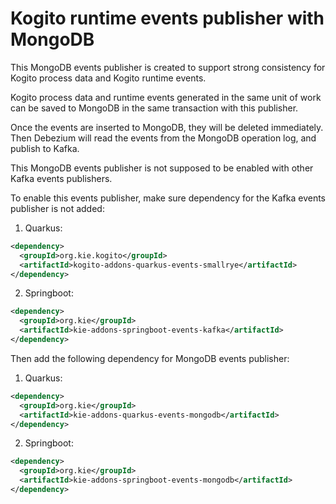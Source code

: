 <!--
  Licensed to the Apache Software Foundation (ASF) under one
  or more contributor license agreements.  See the NOTICE file
  distributed with this work for additional information
  regarding copyright ownership.  The ASF licenses this file
  to you under the Apache License, Version 2.0 (the
  "License"); you may not use this file except in compliance
  with the License.  You may obtain a copy of the License at

    http://www.apache.org/licenses/LICENSE-2.0

  Unless required by applicable law or agreed to in writing,
  software distributed under the License is distributed on an
  "AS IS" BASIS, WITHOUT WARRANTIES OR CONDITIONS OF ANY
  KIND, either express or implied.  See the License for the
  specific language governing permissions and limitations
  under the License.
  -->

# Kogito runtime events publisher with MongoDB

This MongoDB events publisher is created to support strong consistency for Kogito process data and Kogito runtime events.

Kogito process data and runtime events generated in the same unit of work can be saved to MongoDB in the same transaction with this publisher.

Once the events are inserted to MongoDB, they will be deleted immediately. Then Debezium will read the events from the MongoDB operation log, and publish to Kafka.

This MongoDB events publisher is not supposed to be enabled with other Kafka events publishers.

To enable this events publisher, make sure dependency for the Kafka events publisher is not added:

1. Quarkus:
```xml
<dependency>
  <groupId>org.kie.kogito</groupId>
  <artifactId>kogito-addons-quarkus-events-smallrye</artifactId>
</dependency>
```

2. Springboot:
```xml
<dependency>
  <groupId>org.kie</groupId>
  <artifactId>kie-addons-springboot-events-kafka</artifactId>
</dependency>
```

Then add the following dependency for MongoDB events publisher:

1. Quarkus:
```xml
<dependency>
  <groupId>org.kie</groupId>
  <artifactId>kie-addons-quarkus-events-mongodb</artifactId>
</dependency>
```

2. Springboot:
```xml
<dependency>
  <groupId>org.kie</groupId>
  <artifactId>kie-addons-springboot-events-mongodb</artifactId>
</dependency>
```